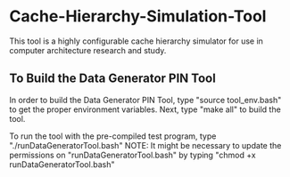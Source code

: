 # Cache-Hierarchy-Simulation-Tool
This tool is a highly configurable cache hierarchy simulator for use in computer architecture research and study.

## To Build the Data Generator PIN Tool
In order to build the Data Generator PIN Tool, type "source tool_env.bash" to get the proper environment variables.
Next, type "make all" to build the tool.

To run the tool with the pre-compiled test program, type "./runDataGeneratorTool.bash"
NOTE: It might be necessary to update the permissions on "runDataGeneratorTool.bash" by typing "chmod +x runDataGeneratorTool.bash"
